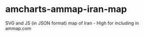 amcharts-ammap-iran-map
=======================

SVG and JS (in JSON format) map of Iran - High for including in ammap.com
